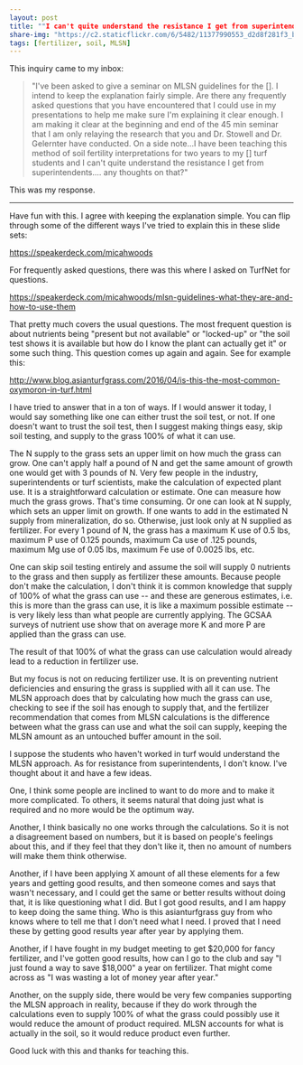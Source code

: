 ```yaml
---
layout: post
title: ""I can't quite understand the resistance I get from superintendents ... any thoughts on that?""
share-img: "https://c2.staticflickr.com/6/5482/11377990553_d2d8f281f3_b_d.jpg"
tags: [fertilizer, soil, MLSN]
---
```


This inquiry came to my inbox:

> "I've been asked to give a seminar on MLSN guidelines for the []. I intend to keep the explanation fairly simple. Are there any frequently asked questions that you have encountered that I could use in my presentations to help me make sure I'm explaining it clear enough. I am making it clear at the beginning and end of the 45 min seminar that I am only relaying the research that you and Dr. Stowell and Dr. Gelernter have conducted. On a side note...I have been teaching this method of soil fertility interpretations for two years to my [] turf students and I can't quite understand the resistance I get from superintendents.... any thoughts on that?"

This was my response.

<hr>

Have fun with this. I agree with keeping the explanation simple. You can flip through some of the different ways I've tried to explain this in these slide sets:

<https://speakerdeck.com/micahwoods>

For frequently asked questions, there was this where I asked on TurfNet for questions.

<https://speakerdeck.com/micahwoods/mlsn-guidelines-what-they-are-and-how-to-use-them>

That pretty much covers the usual questions. The most frequent question is about nutrients being "present but not available" or "locked-up" or "the soil test shows it is available but how do I know the plant can actually get it" or some such thing. This question comes up again and again. See for example this:

<http://www.blog.asianturfgrass.com/2016/04/is-this-the-most-common-oxymoron-in-turf.html>

I have tried to answer that in a ton of ways. If I would answer it today, I would say something like one can either trust the soil test, or not. If one doesn't want to trust the soil test, then I suggest making things easy, skip soil testing, and supply to the grass 100% of what it can use.

The N supply to the grass sets an upper limit on how much the grass can grow. One can't apply half a pound of N and get the same amount of growth one would get with 3 pounds of N. Very few people in the industry, superintendents or turf scientists, make the calculation of expected plant use. It is a straightforward calculation or estimate. One can measure how much the grass grows. That's time consuming. Or one can look at N supply, which sets an upper limit on growth. If one wants to add in the estimated N supply from mineralization, do so. Otherwise, just look only at N supplied as fertilizer. For every 1 pound of N, the grass has a maximum K use of 0.5 lbs, maximum P use of 0.125 pounds, maximum Ca use of .125 pounds, maximum Mg use of 0.05 lbs, maximum Fe use of 0.0025 lbs, etc.

One can skip soil testing entirely and assume the soil will supply 0 nutrients to the grass and then supply as fertilizer these amounts. Because people don't make the calculation, I don't think it is common knowledge that supply of 100% of what the grass can use -- and these are generous estimates, i.e. this is more than the grass can use, it is like a maximum possible estimate -- is very likely less than what people are currently applying. The GCSAA surveys of nutrient use show that on average more K and more P are applied than the grass can use.

The result of that 100% of what the grass can use calculation would already lead to a reduction in fertilizer use.

But my focus is not on reducing fertilizer use. It is on preventing nutrient deficiencies and ensuring the grass is supplied with all it can use. The MLSN approach does that by calculating how much the grass can use, checking to see if the soil has enough to supply that, and the fertilizer recommendation that comes from MLSN calculations is the difference between what the grass can use and what the soil can supply, keeping the MLSN amount as an untouched buffer amount in the soil.

I suppose the students who haven't worked in turf would understand the MLSN approach. As for resistance from superintendents, I don't know. I've thought about it and have a few ideas.

One, I think some people are inclined to want to do more and to make it more complicated. To others, it seems natural that doing just what is required and no more would be the optimum way.

Another, I think basically no one works through the calculations. So it is not a disagreement based on numbers, but it is based on people's feelings about this, and if they feel that they don't like it, then no amount of numbers will make them think otherwise.

Another, if I have been applying X amount of all these elements for a few years and getting good results, and then someone comes and says that wasn't necessary, and I could get the same or better results without doing that, it is like questioning what I did. But I got good results, and I am happy to keep doing the same thing. Who is this asianturfgrass guy from who knows where to tell me that I don't need what I need. I proved that I need these by getting good results year after year by applying them.

Another, if I have fought in my budget meeting to get $20,000 for fancy fertilizer, and I've gotten good results, how can I go to the club and say "I just found a way to save $18,000" a year on fertilizer. That might come across as "I was wasting a lot of money year after year."

Another, on the supply side, there would be very few companies supporting the MLSN approach in reality, because if they do work through the calculations even to supply 100% of what the grass could possibly use it would reduce the amount of product required. MLSN accounts for what is actually in the soil, so it would reduce product even further.

Good luck with this and thanks for teaching this.
